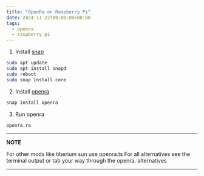 ```yaml
---
title: "OpenRa on Raspberry Pi"
date: 2024-11-22T00:00:00+00:00
tags:
  - openra
  - raspberry pi
---
```


1. Install [snap](https://snapcraft.io/docs/installing-snap-on-raspbian)
```bash
sudo apt update
sudo apt install snapd
sudo reboot
sudo snap install core
```
2. Install [openra](https://www.openra.net/)
```bash
snap install openra
```

3. Run openra
```bash
openra.ra
```
---
**NOTE**

For other mods like tiberium sun use
openra.ts
For all alternatives see the terminal output
or tab your way through the openra. alternatives

---
